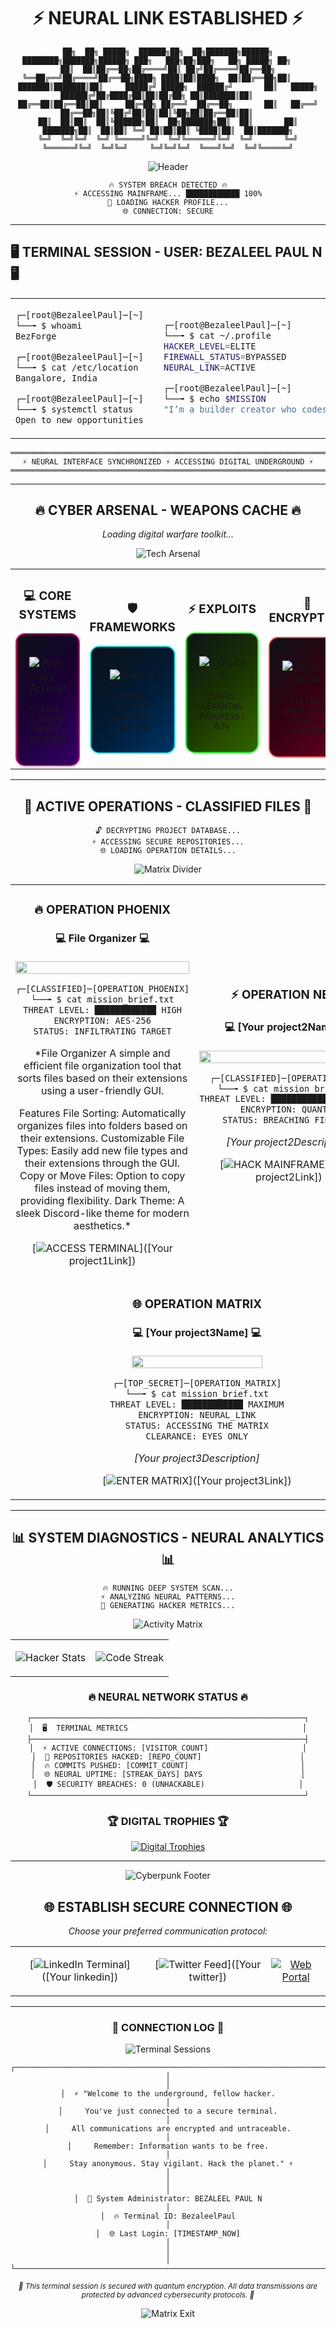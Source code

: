 <div align="center">



# ⚡ NEURAL LINK ESTABLISHED ⚡

```
██╗  ██╗ █████╗  ██████╗██╗  ██╗███████╗██████╗     ████████╗███████╗██████╗ ███╗   ███╗██╗███╗   ██╗ █████╗ ██╗     
██║  ██║██╔══██╗██╔════╝██║ ██╔╝██╔════╝██╔══██╗    ╚══██╔══╝██╔════╝██╔══██╗████╗ ████║██║████╗  ██║██╔══██╗██║     
███████║███████║██║     █████╔╝ █████╗  ██████╔╝       ██║   █████╗  ██████╔╝██╔████╔██║██║██╔██╗ ██║███████║██║     
██╔══██║██╔══██║██║     ██╔═██╗ ██╔══╝  ██╔══██╗       ██║   ██╔══╝  ██╔══██╗██║╚██╔╝██║██║██║╚██╗██║██╔══██║██║     
██║  ██║██║  ██║╚██████╗██║  ██╗███████╗██║  ██║       ██║   ███████╗██║  ██║██║ ╚═╝ ██║██║██║ ╚████║██║  ██║███████╗
╚═╝  ╚═╝╚═╝  ╚═╝ ╚═════╝╚═╝  ╚═╝╚══════╝╚═╝  ╚═╝       ╚═╝   ╚══════╝╚═╝  ╚═╝╚═╝     ╚═╝╚═╝╚═╝  ╚═══╝╚═╝  ╚═╝╚══════╝
```
<div align="center">
  
![Header](https://capsule-render.vercel.app/api?type=waving&color=0:ff0080,50:00ffff,100:ff0080&height=180&text=BEZALEEL+PAUL+N&fontSize=45&fontColor=ffffff&animation=twinkling&desc=⚡+CYBER+OPERATIVE+⚡&descAlignY=65)

</div>

```
🔥 SYSTEM BREACH DETECTED 🔥
⚡ ACCESSING MAINFRAME... ████████████ 100%
💾 LOADING HACKER PROFILE...
🌐 CONNECTION: SECURE
```

---

</div>

## 🖥️ TERMINAL SESSION - USER: BEZALEEL PAUL N 🖥️

<div align="center">

<table>
<tr>
<td width="50%">

```bash
┌─[root@BezaleelPaul]─[~]
└──╼ $ whoami
BezForge

┌─[root@BezaleelPaul]─[~]  
└──╼ $ cat /etc/location
Bangalore, India

┌─[root@BezaleelPaul]─[~]
└──╼ $ systemctl status
Open to new opportunities
```

</td>
<td width="50%">

```bash
┌─[root@BezaleelPaul]─[~]
└──╼ $ cat ~/.profile
HACKER_LEVEL=ELITE
FIREWALL_STATUS=BYPASSED
NEURAL_LINK=ACTIVE

┌─[root@BezaleelPaul]─[~]
└──╼ $ echo $MISSION
"I’m a builder creator who codes what motivates me—on the spot. I enjoy the arts, contemplative thought, and multi-faceted, intellectually demanding, and imaginatively rigorous projects. I pursue the idea of progress through tangible efforts, not mere concepts."
```

</td>
</tr>
</table>

```
═══════════════════════════════════════════════════════════════════════════════
⚡ NEURAL INTERFACE SYNCHRONIZED ⚡ ACCESSING DIGITAL UNDERGROUND ⚡
═══════════════════════════════════════════════════════════════════════════════
```

</div>

---

<div align="center">

## 🔥 CYBER ARSENAL - WEAPONS CACHE 🔥

*Loading digital warfare toolkit...*

![Tech Arsenal](https://github-readme-stats.vercel.app/api/top-langs/?username=BezaleelPaul&layout=compact&theme=synthwave&bg_color=0d1117&border_color=ff0080&title_color=00ffff&text_color=ffffff&icon_color=ff0080&hide_border=true&border_radius=10)

</div>

<table align="center">
<tr>
<td align="center" width="25%">

### 💻 **CORE SYSTEMS**
<div style="background: linear-gradient(135deg, #0d1117 0%, #1a0033 50%, #330066 100%); padding: 20px; border: 2px solid #ff0080; border-radius: 15px;">

![Primary Arsenal](https://skillicons.dev/icons?i=python,js,html,css,react,nodejs,git,bash,flutter,firebase,tensorflow&theme=dark)

```
STATUS: LOADED
THREAT: MAXIMUM
```

</div>

</td>
<td align="center" width="25%">

### 🛡️ **FRAMEWORKS**
<div style="background: linear-gradient(135deg, #0d1117 0%, #001a33 50%, #003366 100%); padding: 20px; border: 2px solid #00ffff; border-radius: 15px;">

![SHIELD](https://img.shields.io/badge/SHIELD-Python,_JavaScript,_HTML,_CSS,_React,_Node.js,_FastAPI,_SQLite,_Flutter,_Git,_Bash,_OpenAI_APIs,_CustomTkinter,_PyQt5,_Godot,_TensorFlow_(basic),_Firebase-00ffff?style=for-the-badge&logo=shield&logoColor=white) 
```
STATUS: ACTIVE
DEFENSE: ONLINE
```

</div>

</td>
<td align="center" width="25%">

### ⚡ **EXPLOITS**
<div style="background: linear-gradient(135deg, #0d1117 0%, #1a3300 50%, #336600 100%); padding: 20px; border: 2px solid #00ff00; border-radius: 15px;">

![EXPLOIT](https://img.shields.io/badge/EXPLOIT-Programming_using_AI-00ff00?style=for-the-badge&logo=bug&logoColor=white)  

```
STATUS: LEARNING
PROGRESS: 67%
```

</div>

</td>
<td align="center" width="25%">

### 🔐 **ENCRYPTION**
<div style="background: linear-gradient(135deg, #0d1117 0%, #330011 50%, #660022 100%); padding: 20px; border: 2px solid #ff4444; border-radius: 15px;">

![Security Level](https://img.shields.io/badge/SECURITY-MAXIMUM-ff4444?style=for-the-badge&logo=lock&logoColor=white)

```
STATUS: ENCRYPTED
LEVEL: QUANTUM
```

</div>

</td>
</tr>
</table>

---

<div align="center">

## 💾 ACTIVE OPERATIONS - CLASSIFIED FILES 💾

```
🔓 DECRYPTING PROJECT DATABASE...
⚡ ACCESSING SECURE REPOSITORIES...
🌐 LOADING OPERATION DETAILS...
```

![Matrix Divider](https://user-images.githubusercontent.com/74038190/212284100-561aa473-3905-4a80-b561-0d28506553ee.gif)

</div>

<table align="center">
<tr>
<td width="50%" align="center">

### 🔥 **OPERATION PHOENIX**
#### 💻 File Organizer 💻

<div align="center">
<img src="https://github-readme-stats.vercel.app/api/pin/?username=BezaleelPaul&repo=File Organizer&theme=synthwave&bg_color=0d1117&border_color=ff0080&title_color=00ffff&text_color=ffffff&icon_color=ff0080&hide_border=true&border_radius=10" width="100%">
</div>

```bash
┌─[CLASSIFIED]─[OPERATION_PHOENIX]
└──╼ $ cat mission_brief.txt
THREAT LEVEL: ████████████ HIGH
ENCRYPTION: AES-256
STATUS: INFILTRATING TARGET
```

*File Organizer
A simple and efficient file organization tool that sorts files based on their extensions using a user-friendly GUI.

Features
File Sorting: Automatically organizes files into folders based on their extensions.
Customizable File Types: Easily add new file types and their extensions through the GUI.
Copy or Move Files: Option to copy files instead of moving them, providing flexibility.
Dark Theme: A sleek Discord-like theme for modern aesthetics.*

[![ACCESS TERMINAL](https://img.shields.io/badge/🔓_ACCESS_TERMINAL-ff0080?style=for-the-badge&logo=terminal&logoColor=white)]([Your project1Link])

</td>
<td width="50%" align="center">

### ⚡ **OPERATION NEON**
#### 💻 [Your project2Name] 💻

<div align="center">
<img src="https://github-readme-stats.vercel.app/api/pin/?username=BezaleelPaul&repo=[Your project2Name]&theme=synthwave&bg_color=0d1117&border_color=00ffff&title_color=ff0080&text_color=ffffff&icon_color=00ffff&hide_border=true&border_radius=10" width="100%">
</div>

```bash
┌─[CLASSIFIED]─[OPERATION_NEON]
└──╼ $ cat mission_brief.txt
THREAT LEVEL: ████████████ CRITICAL
ENCRYPTION: QUANTUM
STATUS: BREACHING FIREWALL
```

*[Your project2Description]*

[![HACK MAINFRAME](https://img.shields.io/badge/⚡_HACK_MAINFRAME-00ffff?style=for-the-badge&logo=hackerrank&logoColor=black)]([Your project2Link])

</td>
</tr>
<tr>
<td colspan="2" align="center">

### 🌐 **OPERATION MATRIX**
#### 💻 [Your project3Name] 💻

<div align="center">
<img src="https://github-readme-stats.vercel.app/api/pin/?username=BezaleelPaul&repo=[Your project3Name]&theme=synthwave&bg_color=0d1117&border_color=00ff00&title_color=ff4444&text_color=ffffff&icon_color=00ff00&hide_border=true&border_radius=10" width="60%">
</div>

```bash
┌─[TOP_SECRET]─[OPERATION_MATRIX]
└──╼ $ cat mission_brief.txt
THREAT LEVEL: ████████████ MAXIMUM
ENCRYPTION: NEURAL_LINK
STATUS: ACCESSING THE MATRIX
CLEARANCE: EYES ONLY
```

*[Your project3Description]*

[![ENTER MATRIX](https://img.shields.io/badge/🌐_ENTER_MATRIX-00ff00?style=for-the-badge&logo=matrix&logoColor=black)]([Your project3Link])

</td>
</tr>
</table>

---

<div align="center">

## 📊 SYSTEM DIAGNOSTICS - NEURAL ANALYTICS 📊

```
🔥 RUNNING DEEP SYSTEM SCAN...
⚡ ANALYZING NEURAL PATTERNS...
💾 GENERATING HACKER METRICS...
```

![Activity Matrix](https://github-readme-activity-graph.vercel.app/graph?username=BezaleelPaul&bg_color=0d1117&color=ff0080&line=00ffff&point=ffffff&area=true&hide_border=true&theme=synthwave)

<table>
<tr>
<td align="center">

![Hacker Stats](https://github-readme-stats.vercel.app/api?username=BezaleelPaul&show_icons=true&theme=synthwave&bg_color=0d1117&border_color=ff0080&title_color=00ffff&text_color=ffffff&icon_color=ff0080&hide_border=true&border_radius=15)

</td>
<td align="center">

![Code Streak](https://github-readme-streak-stats.herokuapp.com/?user=BezaleelPaul&theme=synthwave&background=0d1117&border=00ffff&stroke=ff0080&ring=00ffff&fire=ff0080&currStreakNum=ffffff&sideNums=ffffff&currStreakLabel=00ffff&sideLabels=00ffff&dates=ffffff&hide_border=true&border_radius=15)

</td>
</tr>
</table>

### 🔥 **NEURAL NETWORK STATUS** 🔥

<div align="center">

```
┌─────────────────────────────────────────────────────────────┐
│  🖥️  TERMINAL METRICS                                       │
├─────────────────────────────────────────────────────────────┤
│  ⚡ ACTIVE CONNECTIONS: [VISITOR_COUNT]                     │
│  💾 REPOSITORIES HACKED: [REPO_COUNT]                      │
│  🔥 COMMITS PUSHED: [COMMIT_COUNT]                         │
│  🌐 NEURAL UPTIME: [STREAK_DAYS] DAYS                      │
│  🛡️ SECURITY BREACHES: 0 (UNHACKABLE)                     │
└─────────────────────────────────────────────────────────────┘
```

<div align="center">

### 🏆 DIGITAL TROPHIES 🏆
[![Digital Trophies](https://github-profile-trophy.vercel.app/?username=BezaleelPaul&theme=onedark&title_color=00ffff&text_color=ffffff&border_color=ff0080&row=2&column=4&margin-w=15&margin-h=15)](https://github.com/ryo-ma/github-profile-trophy)


</div>

</div>

---

<div align="center">

<img src="https://capsule-render.vercel.app/api?type=waving&color=0:00ffff,25:ff0080,50:00ffff,75:ff0080,100:00ffff&height=150&section=footer&text=⚡%20HACK%20THE%20PLANET%20⚡&fontSize=28&fontColor=ffffff&animation=blinking&fontAlignY=75" alt="Cyberpunk Footer" />

## 🌐 ESTABLISH SECURE CONNECTION 🌐

*Choose your preferred communication protocol:*

<table align="center">
<tr>
<td align="center">

[![LinkedIn Terminal](https://img.shields.io/badge/💼_LINKEDIN_TERMINAL-0077B5?style=for-the-badge&logo=linkedin&logoColor=white&labelColor=1a0033)]([Your linkedin])

</td>
<td align="center">

[![Twitter Feed](https://img.shields.io/badge/🐦_TWITTER_FEED-1DA1F2?style=for-the-badge&logo=twitter&logoColor=white&labelColor=001a33)]([Your twitter])

</td>
<td align="center">

[![Web Portal](https://img.shields.io/badge/🌐_WEB_PORTAL-FF6B6B?style=for-the-badge&logo=firefox&logoColor=white&labelColor=1a3300)](https://bezaleelpaul.github.io/)

</td>
</tr>
</table>

---

### 💾 **CONNECTION LOG** 💾

<p align="center">
  <img src="https://profile-counter.glitch.me/BezaleelPaul/count.svg?color=ff0080&style=for-the-badge&background=0d1117" alt="Terminal Sessions" />
</p>

```
┌─────────────────────────────────────────────────────────────────────────────────┐
│                                                                                 │
│  ⚡ "Welcome to the underground, fellow hacker.                                 │
│     You've just connected to a secure terminal.                                │
│     All communications are encrypted and untraceable.                          │
│     Remember: Information wants to be free.                                    │
│     Stay anonymous. Stay vigilant. Hack the planet." ⚡                        │
│                                                                                 │
│  💾 System Administrator: BEZALEEL PAUL N                                             │
│  🔥 Terminal ID: BezaleelPaul                                                  │
│  🌐 Last Login: [TIMESTAMP_NOW]                                               │
│                                                                                 │
└─────────────────────────────────────────────────────────────────────────────────┘
```

<sub>*🔐 This terminal session is secured with quantum encryption. All data transmissions are protected by advanced cybersecurity protocols. 🔐*</sub>

![Matrix Exit](https://media.giphy.com/media/v1.Y2lkPTc5MGI3NjExYTJjY2VhOGQwY2I3ZGI1ZThiMzBjYzJhZGVlY2NmYzY0MWRhYmUxYmNmYjYyOTFmZTJjYiZlcD12MV9pbnRlcm5hbF9naWZfYnlfaWQmY3Q9Zw/26n6WywJyh39n1pBu/giphy.gif)

</div>
